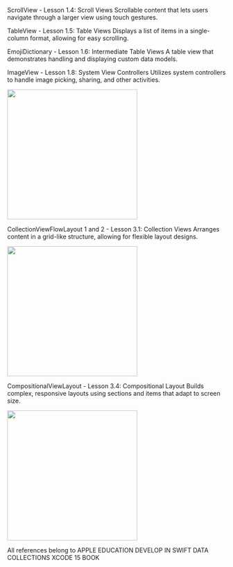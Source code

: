 ScrollView - Lesson 1.4: Scroll Views
Scrollable content that lets users navigate through a larger view using touch gestures.

TableView - Lesson 1.5: Table Views
Displays a list of items in a single-column format, allowing for easy scrolling.

EmojiDictionary - Lesson 1.6: Intermediate Table Views
A table view that demonstrates handling and displaying custom data models.

ImageView - Lesson 1.8: System View Controllers
Utilizes system controllers to handle image picking, sharing, and other activities.

<img src="https://github.com/user-attachments/assets/2ee7e99a-1240-4366-9835-a12359c8534d" width="300">

CollectionViewFlowLayout 1 and 2 - Lesson 3.1: Collection Views
Arranges content in a grid-like structure, allowing for flexible layout designs.

<img src="https://github.com/user-attachments/assets/0d4f04bf-64ff-4a39-b5a2-d341e01f98fc" width="300">

CompositionalViewLayout - Lesson 3.4: Compositional Layout
Builds complex, responsive layouts using sections and items that adapt to screen size.

<img src="https://github.com/user-attachments/assets/503fb63a-9ad6-49eb-addb-fcd46985789e" width="300">


All references belong to APPLE EDUCATION DEVELOP IN SWIFT DATA COLLECTIONS XCODE 15 BOOK
